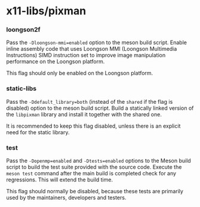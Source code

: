 # x11-libs/pixman

### loongson2f
Pass the `-Dloongson-mmi=enabled` option to the meson build script. Enable inline assembly code that uses Loongson MMI (Loongson Multimedia Instructions) SIMD instruction set to improve image manipulation performance on the Loongson platform.

This flag should only be enabled on the Loongson platform.

### static-libs
Pass the `-Ddefault_library=both` (instead of the `shared` if the flag is disabled) option to the meson build script. Build a statically linked version of the `libpixman` library and install it together with the shared one.

It is recommended to keep this flag disabled, unless there is an explicit need for the static library.

### test
Pass the `-Dopenmp=enabled` and `-Dtests=enabled` options to the Meson build script to build the test suite provided with the source code. Execute the `meson test` command after the main build is completed check for any regressions. This will extend the build time.

This flag should normally be disabled, because these tests are primarily used by the maintainers, developers and testers.
